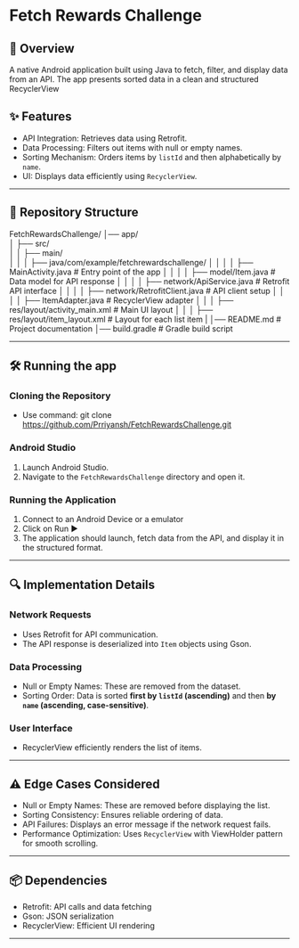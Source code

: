 #  Fetch Rewards Challenge

## 📌 Overview
A native Android application built using Java to fetch, filter, and display data from an API. The app presents sorted data in a clean and structured RecyclerView

## ✨ Features
-  API Integration: Retrieves data using Retrofit.  
-  Data Processing: Filters out items with null or empty names.  
-  Sorting Mechanism: Orders items by `listId` and then alphabetically by `name`.  
-  UI: Displays data efficiently using `RecyclerView`.  

---

## 📁 Repository Structure

FetchRewardsChallenge/
│── app/                    
│   ├── src/                
│   │   ├── main/           
│   │   │   ├── java/com/example/fetchrewardschallenge/
│   │   │   │   ├── MainActivity.java           # Entry point of the app
│   │   │   │   ├── model/Item.java             # Data model for API response
│   │   │   │   ├── network/ApiService.java     # Retrofit API interface
│   │   │   │   ├── network/RetrofitClient.java # API client setup
│   │   │   │   ├── ItemAdapter.java            # RecyclerView adapter
│   │   │   ├── res/layout/activity_main.xml    # Main UI layout
│   │   │   ├── res/layout/item_layout.xml      # Layout for each list item
|
│── README.md                 # Project documentation
│── build.gradle              # Gradle build script


---

## 🛠 Running the app

### Cloning the Repository
-  Use command: git clone https://github.com/Prriyansh/FetchRewardsChallenge.git

### Android Studio
1. Launch Android Studio.
2. Navigate to the `FetchRewardsChallenge` directory and open it.  

###  Running the Application
1. Connect to an Android Device or a emulator
2. Click on Run ▶ 
3. The application should launch, fetch data from the API, and display it in the structured format.  

---

## 🔍 Implementation Details

### Network Requests
- Uses Retrofit for API communication.  
- The API response is deserialized into `Item` objects using Gson.  

### Data Processing
-  Null or Empty Names: These are removed from the dataset.  
-  Sorting Order: Data is sorted **first by `listId` (ascending)** and then **by `name` (ascending, case-sensitive)**.  

### User Interface
- RecyclerView efficiently renders the list of items.  

---

## ⚠️ Edge Cases Considered
- Null or Empty Names: These are removed before displaying the list.  
- Sorting Consistency: Ensures reliable ordering of data.  
- API Failures: Displays an error message if the network request fails.  
- Performance Optimization: Uses `RecyclerView` with ViewHolder pattern for smooth scrolling.  

---

## 📦 Dependencies
- Retrofit: API calls and data fetching  
- Gson: JSON serialization
- RecyclerView: Efficient UI rendering  

---
